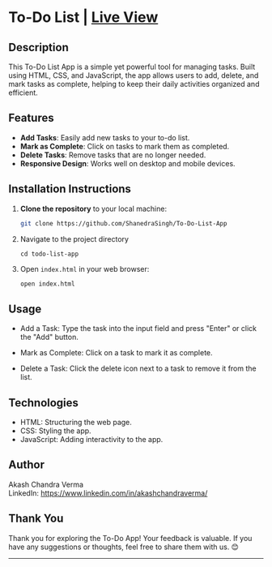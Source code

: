 # To-Do List | [Live View](https://to-do-list-web-app-beryl.vercel.app/)

## Description

This To-Do List App is a simple yet powerful tool for managing tasks. Built using HTML, CSS, and JavaScript, the app allows users to add, delete, and mark tasks as complete, helping to keep their daily activities organized and efficient.

## Features

- **Add Tasks**: Easily add new tasks to your to-do list.
- **Mark as Complete**: Click on tasks to mark them as completed.
- **Delete Tasks**: Remove tasks that are no longer needed.
- **Responsive Design**: Works well on desktop and mobile devices.

## Installation Instructions

1. **Clone the repository** to your local machine:

   ```bash
   git clone https://github.com/ShanedraSingh/To-Do-List-App


   ```

2. Navigate to the project directory
   ```
   cd todo-list-app
   ```
3. Open `index.html` in your web browser:
   ```bash
   open index.html
   ```

## Usage

- Add a Task: Type the task into the input field and press "Enter" or click the "Add" button.

- Mark as Complete: Click on a task to mark it as complete.
- Delete a Task: Click the delete icon next to a task to remove it from the list.

## Technologies

- HTML: Structuring the web page.
- CSS: Styling the app.
- JavaScript: Adding interactivity to the app.

## Author

Akash Chandra Verma \
LinkedIn: https://www.linkedin.com/in/akashchandraverma/

## Thank You

Thank you for exploring the To-Do App! Your feedback is valuable. If you have any suggestions or thoughts, feel free to share them with us. 😊

---
